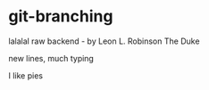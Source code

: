 # git-branching

lalalal raw backend - by Leon L. Robinson The Duke


new lines, much typing

I like pies